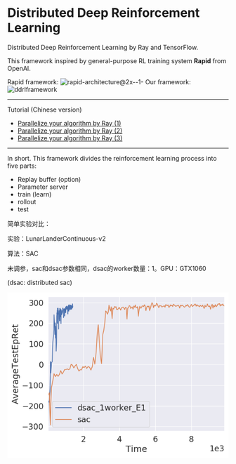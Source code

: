 # Distributed Deep Reinforcement Learning

Distributed Deep Reinforcement Learning by Ray and TensorFlow.

This framework inspired by general-purpose RL training system **Rapid** from OpenAI.

Rapid framework:
![rapid-architecture@2x--1-](C:/Users/Shuai/Documents/GitHub/Distributed-DRL/pictures/rapid-architecture@2x--1-.png)
Our framework:
![ddrlframework](C:/Users/Shuai/Documents/GitHub/Distributed-DRL/pictures/ddrlframework.jpg)

------

Tutorial (Chinese version)

- [Parallelize your algorithm by Ray (1)](tutorial/Parallelize%20your%20algorithm%20by%20Ray%20(1).md)
- [Parallelize your algorithm by Ray (2)](tutorial/Parallelize%20your%20algorithm%20by%20Ray%20(2).md)
- [Parallelize your algorithm by Ray (3)](tutorial/Parallelize%20your%20algorithm%20by%20Ray%20(3).md)

------

In short. This framework divides the reinforcement learning process into five parts:

- Replay buffer (option)
- Parameter server
- train (learn)
- rollout
- test

简单实验对比：

实验：LunarLanderContinuous-v2

算法：SAC

未调参，sac和dsac参数相同，dsac的worker数量：1。GPU：GTX1060

(dsac: distributed sac)

![dsac1w-sac](./tutorial/Pictures/dsac1w-sac.png)